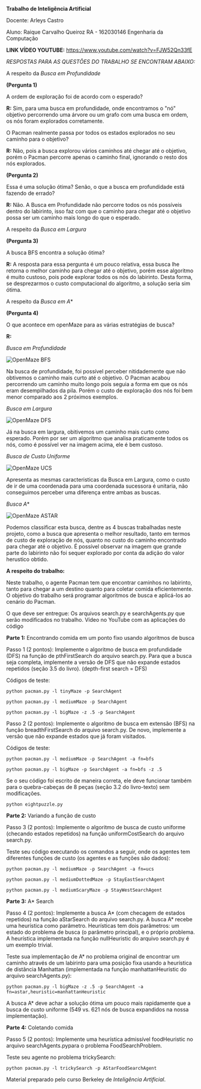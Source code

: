 **Trabalho de Inteligência Artificial**

Docente: Arleys Castro

Aluno:
Raique Carvalho Queiroz
RA - 162030146
Engenharia da Computação

**LINK VÍDEO YOUTUBE:** https://www.youtube.com/watch?v=FJW52Qn33fE

*RESPOSTAS PARA AS QUESTÕES DO TRABALHO SE ENCONTRAM ABAIXO:*

 A respeito da *Busca em Profundidade*
 
**(Pergunta 1)**

A ordem de exploração foi de acordo com o esperado?

**R:** Sim, para uma busca em profundidade, onde encontramos o "nó" objetivo percorrendo uma árvore ou um grafo com uma busca em ordem, os nós foram explorados corretamente.

O Pacman realmente passa por todos os estados explorados no seu caminho para o objetivo?

**R:** Não, pois a busca explorou vários caminhos até chegar até o objetivo, porém o Pacman percorre apenas o caminho final, ignorando o resto dos nós explorados.

**(Pergunta 2)**

Essa é uma solução ótima? Senão, o que a busca em profundidade está fazendo de errado?

**R:** Não. A Busca em Profundidade não percorre todos os nós possíveis dentro do labirinto, isso faz com que o caminho para chegar até o objetivo possa ser um caminho mais longo do que o esperado.

 A respeito da *Busca em Largura*
 
 **(Pergunta 3)**

A busca BFS encontra a solução ótima? 

**R:** A resposta para essa pergunta é um pouco relativa, essa busca lhe retorna o melhor caminho para chegar até o objetivo, porém esse algoritmo é muito custoso, pois pode explorar todos os nós do labirinto. Desta forma, se desprezarmos o custo computacional do algoritmo, a solução seria sim ótima.

 A respeito da *Busca em A**

**(Pergunta 4)**

O que acontece em openMaze para as várias estratégias de busca?

**R:** 
 
*Busca em Profundidade*
 
![OpenMaze BFS](https://i.imgur.com/ZnZ19ay.png?1)

Na busca de profundidade, foi possível perceber nitidademente que não obtivemos o caminho mais curto até o objetivo. O Pacman acabou percorrendo um caminho muito longo pois seguia a forma em que os nós eram desempilhados da pila. Porém o custo de exploração dos nós foi bem menor comparado aos 2 próximos exemplos.

*Busca em Largura*
 
![OpenMaze DFS](https://i.imgur.com/vMWtQye.png?1)
 
Já na busca em largura, obitivemos um caminho mais curto como esperado. Porém por ser um algoritmo que analisa praticamente todos os nós, como é possível ver na imagem acima, ele é bem custoso.

*Busca de Custo Uniforme*
 
![OpenMaze UCS](https://i.imgur.com/f9cNReS.png?1)
 
Apresenta as mesmas caracteristicas da Busca em Largura, como o custo de ir de uma coordenada para uma coordenada sucessora é unitaria, não conseguimos perceber uma diferença entre ambas as buscas.

*Busca A**
 
![OpenMaze ASTAR](https://i.imgur.com/0I4PClv.png?1)

Podemos classificar esta busca, dentre as 4 buscas trabalhadas neste projeto, como a busca que apresenta o melhor resultado, tanto em termos de custo de exploração de nós, quanto no custo do caminho encontrado para chegar até o objetivo. É possível observar na imagem que grande parte do labirinto não foi sequer explorado por conta da adição do valor herustico obtido.

**A respeito do trabalho:**

Neste trabalho, o agente Pacman tem que encontrar caminhos no labirinto, tanto para chegar a um destino quanto para coletar
comida eficientemente. O objetivo do trabalho será programar algoritmos de busca e aplicá-los ao cenário do Pacman.

O que deve ser entregue:
  Os arquivos search.py e searchAgents.py que serão modificados no trabalho.
  Vídeo no YouTube com as aplicações do código

**Parte 1:**
  Encontrando comida em um ponto fixo usando algoritmos de busca

Passo 1 (2 pontos):
  Implemente o algoritmo de busca em profundidade (DFS) na função de pthFirstSearch do arquivo search.py.
  Para que a busca seja completa, implemente a versão de DFS que não expande estados repetidos (seção 3.5 do livro).
  (depth-first search = DFS)

  Códigos de teste:
  
  ``python pacman.py -l tinyMaze -p SearchAgent``
  
  ``python pacman.py -l mediumMaze -p SearchAgent``
  
  ``python pacman.py -l bigMaze -z .5 -p SearchAgent``

Passo 2 (2 pontos):
  Implemente o algoritmo de busca em extensão (BFS) na função breadthFirstSearch do arquivo search.py.
  De novo, implemente a versão que não expande estados que já foram visitados.
  
  Códigos de teste:
  
  <p><code>python pacman.py -l mediumMaze -p SearchAgent -a fn=bfs</code>
  <p><code>python pacman.py -l bigMaze -p SearchAgent -a fn=bfs -z .5</code>

  Se o seu código foi escrito de maneira correta,
  ele deve funcionar também para o quebra-cabeças de 8 peças (seção 3.2 do livro-texto) sem modificações.
  
  ``python eightpuzzle.py``

**Parte 2:**
  Variando a função de custo
 
Passo 3 (2 pontos):
  Implemente o algoritmo de busca de custo uniforme (checando estados repetidos) na função uniformCostSearch do arquivo search.py.
  
  Teste seu código executando os comandos a seguir, onde os agentes tem diferentes funções de custo
  (os agentes e as funções são dados):
  
  ``python pacman.py -l mediumMaze -p SearchAgent -a fn=ucs``
  
  ``python pacman.py -l mediumDottedMaze -p StayEastSearchAgent``
  
  ``python pacman.py -l mediumScaryMaze -p StayWestSearchAgent``

**Parte 3:**
  A* Search

Passo 4 (2 pontos):
  Implemente a busca A* (com checagem de estados repetidos) na função aStarSearch do arquivo search.py.
  A busca A* recebe uma heurística como parâmetro. Heurísticas tem dois parâmetros: um estado do problema de busca
  (o parâmetro principal), e o próprio problema. A heurística implementada na função nullHeuristic do arquivo search.py
  é um exemplo trivial.
  
  Teste sua implementação de A* no problema original de encontrar um caminho através de um labirinto para uma posição
  fixa usando a heurística de distância Manhattan (implementada na função manhattanHeuristic do arquivo searchAgents.py):
  <p><code>python pacman.py -l bigMaze -z .5 -p SearchAgent -a fn=astar,heuristic=manhattanHeuristic</code>

A busca A* deve achar a solução ótima um pouco mais rapidamente que a busca de custo uniforme
(549 vs. 621 nós de busca expandidos na nossa implementação).

**Parte 4:**
  Coletando comida
 
Passo 5 (2 pontos):
  Implemente uma heurística admissível foodHeuristic no arquivo searchAgents.pypara o problema FoodSearchProblem.
  
  Teste seu agente no problema trickySearch:
  <p><code>python pacman.py -l trickySearch -p AStarFoodSearchAgent</code>

Material preparado pelo curso Berkeley de *Inteligência Artificial*.
